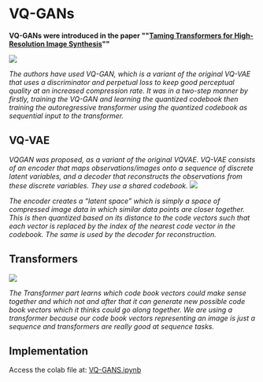 # VQ-GANs

**VQ-GANs were introduced in the paper ""[Taming Transformers for High-Resolution Image Synthesis](https://arxiv.org/abs/2012.09841)""**

![](https://compvis.github.io/taming-transformers/paper/teaser.png)    

*The authors have used VQ-GAN, which is a variant of the original VQ-VAE that uses a discriminator and perpetual loss to keep good perceptual quality at an increased compression rate. It was in a two-step manner by firstly, training the VQ-GAN and learning the quantized codebook then training the autoregressive transformer using the quantized codebook as sequential input to the transformer.*

## VQ-VAE

*VQGAN was proposed, as a variant of the original VQVAE.*
*VQ-VAE consists of an encoder that maps observations/images onto a sequence of discrete latent variables, and a decoder that reconstructs the observations from these discrete variables. They use a shared codebook.*
![](https://cdn.analyticsvidhya.com/wp-content/uploads/2021/01/Screenshot-2021-01-08-at-9.00.26-AM-850x277.png)

*The encoder creates a “latent space” which is simply a space of compressed image data in which similar data points are closer together. This is then quantized based on its distance to the code vectors such that each vector is replaced by the index of the nearest code vector in the codebook. The same is used by the decoder for reconstruction.*

## Transformers

![](https://miro.medium.com/v2/resize:fit:828/format:webp/1*NHUjAHfM3K6mZn-Q1PPJMw.png)

*The Transformer part learns which code book vectors could make sense together and which not and after that it can generate new possible code book vectors which it thinks could go along together. We are using a transformer because our code book vectors representing an image is just a sequence and transformers are really good at sequence tasks.*

## Implementation

Access the colab file at: [VQ-GANS.ipynb](https://colab.research.google.com/drive/16cpolPRO9-i7dFQJrhbiDPymU0I1Wnba?usp=sharing)
